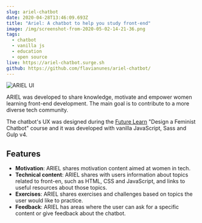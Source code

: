 ```yaml
---
slug: ariel-chatbot
date: 2020-04-28T13:46:09.693Z
title: "Ariel: A chatbot to help you study front-end"
image: /img/screenshot-from-2020-05-02-14-21-36.png
tags:
  - chatbot
  - vanilla js
  - education
  - open source
live: https://ariel-chatbot.surge.sh
github: https://github.com/flavianunes/ariel-chatbot/
---
```

![ARIEL UI](/img/screenshot-from-2020-05-02-14-21-36.png "ARIEL UI")

ARIEL was developed to share knowledge, motivate and empower women learning front-end development. The main goal is to contribute to a more diverse tech community. 

The chatbot's UX was designed during the [Future Learn](https://www.futurelearn.com/) "Design a Feminist Chatbot" course and it was developed with vanilla JavaScript, Sass and Gulp v4.

## Features

* <strong>Motivation</strong>: ARIEL shares motivation content aimed at women in tech.
* <strong>Technical content</strong>: ARIEL shares with users information about topics related to front-en, such as HTML, CSS and JavaScript, and links to useful resources about those topics.
* <strong>Exercises</strong>: ARIEL shares exercises and challenges based on topics the user would like to practice.
* <strong>Feedback</strong>: ARIEL has areas where the user can ask for a specific content or give feedback about the chatbot.